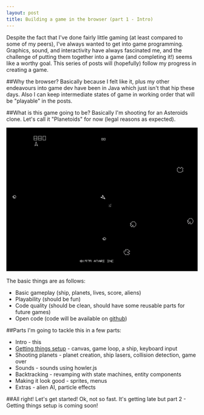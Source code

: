 ```yaml
---
layout: post
title: Building a game in the browser (part 1 - Intro)
---
```


Despite the fact that I\'ve done fairly little gaming (at least compared to some of my peers), I\'ve always wanted to get into game programming. Graphics, sound, and interactivity have always fascinated me, and the challenge of putting them together into a game (and completing it!) seems like a worthy goal. This series of posts will (hopefully) follow my progress in creating a game.

##Why the browser?
Basically because I felt like it, plus my other endeavours into game dev have been in Java which just isn\'t that hip these days. Also I can keep intermediate states of game in working order that will be \"playable\" in the posts.

##What is this game going to be?
Basically I\'m shooting for an Asteroids clone. Let\'s call it \"Planetoids\" for now (legal reasons as expected). 

![asteroids](/assets/images/asteroids_large.png "Asteroids")

The basic things are as follows:

* Basic gameplay (ship, planets, lives, score, aliens)
* Playability (should be fun)
* Code quality (should be clean, should have some reusable parts for future games)
* Open code (code will be available on [github](https://github.com/joekarl/planetoids))


##Parts
I\'m going to tackle this in a few parts:

* Intro - this
* [Getting things setup](/2013/11/12/building-a-game-in-the-browser-part-2) - canvas, game loop, a ship, keyboard input
* Shooting planets - planet creation, ship lasers, collision detection, game over
* Sounds - sounds using howler.js
* Backtracking - revamping with state machines, entity components
* Making it look good - sprites, menus
* Extras - alien AI, particle effects

##All right! Let\'s get started!
Ok, not so fast. It\'s getting late but part 2 - Getting things setup is coming soon!